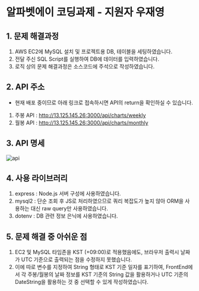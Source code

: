 # 알파벳에이 코딩과제 - 지원자 우재영


## 1. 문제 해결과정

1) AWS EC2에 MySQL 설치 및 프로젝트용 DB, 테이블을 세팅하였습니다.
2) 전달 주신 SQL Script를 실행하여 DB에 데이터를 입력하였습니다.
3) 로직 상의 문제 해결과정은 소스코드에 주석으로 작성하였습니다. 


## 2. API 주소 

* 현재 배포 중이므로 아래 링크로 접속하시면 API의 return을 확인하실 수 있습니다. 

1) 주봉 API : http://13.125.145.26:3000/api/charts/weekly
2) 월봉 API : http://13.125.145.26:3000/api/charts/monthly


## 3. API 명세

![api](https://user-images.githubusercontent.com/99331753/187027671-3275846c-8d6a-46f1-88ac-c6a73116e1f1.jpg)


## 4. 사용 라이브러리

1) express : Node.js 서버 구성에 사용하였습니다. 
2) mysql2 : 단순 조회 후 JS로 처리하였으므로 쿼리 복잡도가 높지 않아 ORM을 사용하는 대신 raw query만 사용하였습니다.
3) dotenv : DB 관련 정보 은닉에 사용하였습니다.


## 5. 문제 해결 중 아쉬운 점

1) EC2 및 MySQL 타임존을 KST (+09:00)로 적용했음에도, 브라우저 출력시 날짜가 UTC 기준으로 출력되는 점을 수정하지 못했습니다.
2) 이에 따로 변수를 지정하여 String 형태로 KST 기준 일자를 표기하여, FrontEnd에서 각 주봉/월봉의 날짜 정보를 KST 기준의 String 값을 활용하거나 UTC 기준의 DateString을 활용하는 것 중 선택할 수 있게 작성하였습니다.

